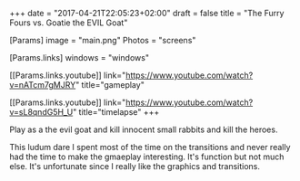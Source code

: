 +++
date = "2017-04-21T22:05:23+02:00"
draft = false
title = "The Furry Fours vs. Goatie the EVIL Goat"

[Params]
image = "main.png"
Photos = "screens"

[Params.links]
windows = "windows"

[[Params.links.youtube]]
link="https://www.youtube.com/watch?v=nATcm7gMJRY"
title="gameplay"

[[Params.links.youtube]]
link="https://www.youtube.com/watch?v=sL8qndG5H_U"
title="timelapse"
+++

Play as a the evil goat and kill innocent small rabbits and kill the heroes.

This ludum dare I spent most of the time on the transitions and never really had the time to make the gmaeplay interesting. It's function but not much else. It's unfortunate since I really like the graphics and transitions.
